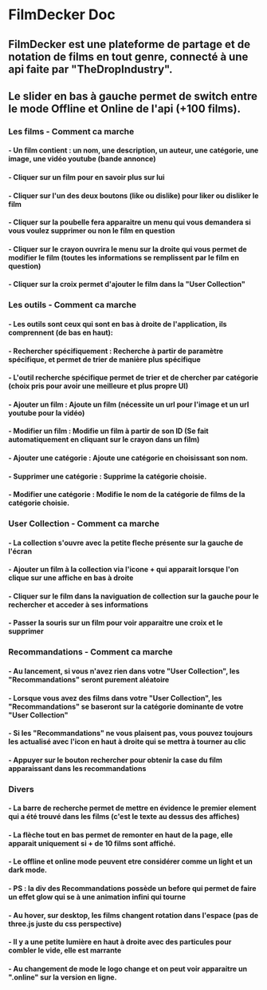 # FilmDecker Doc

## FilmDecker est une plateforme de partage et de notation de films en tout genre, connecté à une api faite par "TheDropIndustry".
## Le slider en bas à gauche permet de switch entre le mode Offline et Online de l'api (+100 films).

### Les films - Comment ca marche
####   - Un film contient : un nom, une description, un auteur, une catégorie, une image, une vidéo youtube (bande annonce)
####   - Cliquer sur un film pour en savoir plus sur lui
####   - Cliquer sur l'un des deux boutons (like ou dislike) pour liker ou disliker le film
####   - Cliquer sur la poubelle fera apparaitre un menu qui vous demandera si vous voulez supprimer ou non le film en question
####  - Cliquer sur le crayon ouvrira le menu sur la droite qui vous permet de modifier le film (toutes les informations se remplissent par le film en question)
####   - Cliquer sur la croix permet d'ajouter le film dans la "User Collection"

### Les outils - Comment ca marche
####   - Les outils sont ceux qui sont en bas à droite de l'application, ils comprennent (de bas en haut):
####       - Rechercher spécifiquement : Recherche à partir de paramètre spécifique, et permet de trier de manière plus spécifique
####           - L'outil recherche spécifique permet de trier et de chercher par catégorie (choix pris pour avoir une meilleure et plus propre UI)
####       - Ajouter un film : Ajoute un film (nécessite un url pour l'image et un url youtube pour la vidéo)
####       - Modifier un film : Modifie un film à partir de son ID (Se fait automatiquement en cliquant sur le crayon dans un film)
####       - Ajouter une catégorie : Ajoute une catégorie en choisissant son nom.
####       - Supprimer une catégorie : Supprime la catégorie choisie.
####       - Modifier une catégorie : Modifie le nom de la catégorie de films de la catégorie choisie.

### User Collection - Comment ca marche
####   - La collection s'ouvre avec la petite fleche présente sur la gauche de l'écran
####   - Ajouter un film à la collection via l'icone + qui apparait lorsque l'on clique sur une affiche en bas à droite
####   - Cliquer sur le film dans la naviguation de collection sur la gauche pour le rechercher et acceder à ses informations
####  - Passer la souris sur un film pour voir apparaitre une croix et le supprimer

### Recommandations - Comment ca marche
####   - Au lancement, si vous n'avez rien dans votre "User Collection", les "Recommandations" seront purement aléatoire
####   - Lorsque vous avez des films dans votre "User Collection", les "Recommandations" se baseront sur la catégorie dominante de votre "User Collection"
####   - Si les "Recommandations" ne vous plaisent pas, vous pouvez toujours les actualisé avec l'icon en haut à droite qui se mettra à tourner au clic
####   - Appuyer sur le bouton rechercher pour obtenir la case du film apparaissant dans les recommandations

### Divers
####   - La barre de recherche permet de mettre en évidence le premier element qui a été trouvé dans les films (c'est le texte au dessus des affiches)
####   - La flèche tout en bas permet de remonter en haut de la page, elle apparait uniquement si + de 10 films sont affiché.
####   - Le offline et online mode peuvent etre considérer comme un light et un dark mode.
####       - PS : la div des Recommandations possède un before qui permet de faire un effet glow qui se à une animation infini qui tourne
####   - Au hover, sur desktop, les films changent rotation dans l'espace (pas de three.js juste du css perspective)
####   - Il y a une petite lumière en haut à droite avec des particules pour combler le vide, elle est marrante
####   - Au changement de mode le logo change et on peut voir apparaitre un ".online" sur la version en ligne.

